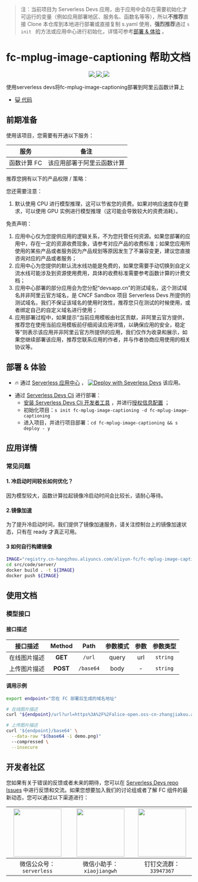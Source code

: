 
> 注：当前项目为 Serverless Devs 应用，由于应用中会存在需要初始化才可运行的变量（例如应用部署地区、服务名、函数名等等），所以**不推荐**直接 Clone 本仓库到本地进行部署或直接复制 s.yaml 使用，**强烈推荐**通过 `s init ` 的方法或应用中心进行初始化，详情可参考[部署 & 体验](#部署--体验) 。

# fc-mplug-image-captioning 帮助文档
<p align="center" class="flex justify-center">
    <a href="https://www.serverless-devs.com" class="ml-1">
    <img src="http://editor.devsapp.cn/icon?package=fc-mplug-image-captioning&type=packageType">
  </a>
  <a href="http://www.devsapp.cn/details.html?name=fc-mplug-image-captioning" class="ml-1">
    <img src="http://editor.devsapp.cn/icon?package=fc-mplug-image-captioning&type=packageVersion">
  </a>
  <a href="http://www.devsapp.cn/details.html?name=fc-mplug-image-captioning" class="ml-1">
    <img src="http://editor.devsapp.cn/icon?package=fc-mplug-image-captioning&type=packageDownload">
  </a>
</p>

<description>

使用serverless devs将fc-mplug-image-captioning部署到阿里云函数计算上

</description>

<codeUrl>

- [:smiley_cat: 代码](https://github.com/devsapp/start-fc-gpu/tree/main/fc-mplug-image-captioning)

</codeUrl>
<preview>



</preview>


## 前期准备

使用该项目，您需要有开通以下服务：

<service>



| 服务 |  备注  |
| --- |  --- |
| 函数计算 FC |  该应用部署于阿里云函数计算 |

</service>

推荐您拥有以下的产品权限 / 策略：
<auth>
</auth>

<remark>

您还需要注意：   
1. 默认使用 CPU 进行模型推理，这可以节省您的资费。如果对响应速度存在要求，可以使用 GPU 实例进行模型推理（这可能会导致较大的资费消耗）。

</remark>

<disclaimers>

免责声明：   
1. 应用中心仅为您提供应用的逻辑关系，不为您托管任何资源。如果您部署的应用中，存在一定的资源收费现象，请参考对应产品的收费标准；如果您应用所使用的某些产品或者服务因为产品规划等原因发生了不兼容变更，建议您直接咨询对应的产品或者服务；
2. 应用中心为您提供的默认流水线功能是免费的，如果您需要手动切换到自定义流水线可能涉及到资源使用费用，具体的收费标准需要参考函数计算的计费文档；
3. 应用中心部署的部分应用会为您分配“devsapp.cn”的测试域名，这个测试域名并非阿里云官方域名，是 CNCF Sandbox 项目 Serverless Devs 所提供的测试域名，我们不保证该域名的使用时效性，推荐您只在测试的时候使用，或者绑定自己的自定义域名进行使用；
4. 应用部署过程中，如果提示“当前应用模板由社区贡献，非阿里云官方提供，推荐您在使用当前应用模板前仔细阅读应用详情，以确保应用的安全，稳定等”则表示该应用并非阿里云官方所提供的应用，我们仅作为收录和展示，如果您继续部署该应用，推荐您联系应用的作者，并与作者协商应用使用的相关协议等。

</disclaimers>

## 部署 & 体验

<appcenter>
   
- :fire: 通过 [Serverless 应用中心](https://fcnext.console.aliyun.com/applications/create?template=fc-mplug-image-captioning) ，
  [![Deploy with Severless Devs](https://img.alicdn.com/imgextra/i1/O1CN01w5RFbX1v45s8TIXPz_!!6000000006118-55-tps-95-28.svg)](https://fcnext.console.aliyun.com/applications/create?template=fc-mplug-image-captioning) 该应用。
   
</appcenter>
<deploy>
    
- 通过 [Serverless Devs Cli](https://www.serverless-devs.com/serverless-devs/install) 进行部署：
  - [安装 Serverless Devs Cli 开发者工具](https://www.serverless-devs.com/serverless-devs/install) ，并进行[授权信息配置](https://docs.serverless-devs.com/fc/config) ；
  - 初始化项目：`s init fc-mplug-image-captioning -d fc-mplug-image-captioning `
  - 进入项目，并进行项目部署：`cd fc-mplug-image-captioning && s deploy - y`
   
</deploy>

## 应用详情

<appdetail id="flushContent">

### 常见问题

#### 1. 冷启动时间较长如何优化？

因为模型较大，函数计算拉起镜像冷启动时间会比较长，请耐心等待。

#### 2.镜像加速

为了提升冷启动时间，我们提供了镜像加速服务，请关注控制台上的镜像加速状态，只有在 ready 才真正可用。

#### 3 如何自行构建镜像

```bash
IMAGE="registry.cn-hangzhou.aliyuncs.com/aliyun-fc/fc-mplug-image-captioning:v1"
cd src/code/server/
docker build . -t ${IMAGE}
docker push ${IMAGE}
```

</appdetail>

## 使用文档

<usedetail id="flushContent">

### 模型接口

#### 接口描述

|接口描述|Method|Path|参数模式|参数|参数类型|
|:---:|:---:|:---:|:---:|:---:|:---:|
|在线图片描述|**GET**|`/url`|query|url|`string`|
|上传图片描述|**POST**|`/base64`|body|-|`string`|

#### 调用示例

```bash
export endpoint="您在 FC 部署后生成的域名地址"

# 在线图片描述
curl "${endpoint}/url?url=https%3A%2F%2Falice-open.oss-cn-zhangjiakou.aliyuncs.com%2FmPLUG%2Fimage_captioning.png"

# 上传图片描述
curl '${endpoint}/base64' \
  --data-raw "$(base64 -i demo.png)"
  --compressed \
  --insecure

```

</usedetail>


<devgroup>


## 开发者社区

您如果有关于错误的反馈或者未来的期待，您可以在 [Serverless Devs repo Issues](https://github.com/serverless-devs/serverless-devs/issues) 中进行反馈和交流。如果您想要加入我们的讨论组或者了解 FC 组件的最新动态，您可以通过以下渠道进行：

<p align="center">  

| <img src="https://serverless-article-picture.oss-cn-hangzhou.aliyuncs.com/1635407298906_20211028074819117230.png" width="130px" > | <img src="https://serverless-article-picture.oss-cn-hangzhou.aliyuncs.com/1635407044136_20211028074404326599.png" width="130px" > | <img src="https://serverless-article-picture.oss-cn-hangzhou.aliyuncs.com/1635407252200_20211028074732517533.png" width="130px" > |
| --------------------------------------------------------------------------------------------------------------------------------- | --------------------------------------------------------------------------------------------------------------------------------- | --------------------------------------------------------------------------------------------------------------------------------- |
| <center>微信公众号：`serverless`</center>                                                                                         | <center>微信小助手：`xiaojiangwh`</center>                                                                                        | <center>钉钉交流群：`33947367`</center>                                                                                           |
</p>
</devgroup>
